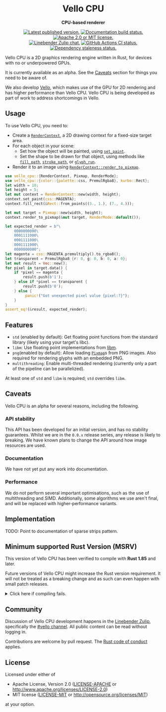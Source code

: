 <div align="center">

# Vello CPU

**CPU-based renderer**

[![Latest published version.](https://img.shields.io/crates/v/vello_cpu.svg)](https://crates.io/crates/vello_cpu)
[![Documentation build status.](https://img.shields.io/docsrs/vello_cpu.svg)](https://docs.rs/vello_cpu)
[![Apache 2.0 or MIT license.](https://img.shields.io/badge/license-Apache--2.0_OR_MIT-blue.svg)](#license)
\
[![Linebender Zulip chat.](https://img.shields.io/badge/Linebender-%23vello-blue?logo=Zulip)](https://xi.zulipchat.com/#narrow/channel/197075-vello)
[![GitHub Actions CI status.](https://img.shields.io/github/actions/workflow/status/linebender/vello/ci.yml?logo=github&label=CI)](https://github.com/linebender/vello/actions)
[![Dependency staleness status.](https://deps.rs/crate/vello_cpu/latest/status.svg)](https://deps.rs/crate/vello_cpu)

</div>

<!-- We use cargo-rdme to update the README with the contents of lib.rs.
To edit the following section, update it in lib.rs, then run:
cargo rdme --workspace-project=vello_cpu --heading-base-level=0
Full documentation at https://github.com/orium/cargo-rdme -->

<!-- Intra-doc links used in lib.rs should be evaluated here.
See https://linebender.org/blog/doc-include/ for related discussion. -->

[`RenderContext`]: https://docs.rs/vello_cpu/latest/vello_cpu/struct.RenderContext.html
[RenderContext::set_paint]: https://docs.rs/vello_cpu/latest/vello_cpu/struct.RenderContext.html#method.set_paint
[RenderContext::fill_path]: https://docs.rs/vello_cpu/latest/vello_cpu/struct.RenderContext.html#method.fill_path
[RenderContext::stroke_path]: https://docs.rs/vello_cpu/latest/vello_cpu/struct.RenderContext.html#method.stroke_path
[RenderContext::glyph_run]: https://docs.rs/vello_cpu/latest/vello_cpu/struct.RenderContext.html#method.glyph_run
[`RenderContext::render_to_pixmap`]: https://docs.rs/vello_cpu/latest/vello_cpu/struct.RenderContext.html#method.render_to_pixmap
[`Pixmap`]: https://docs.rs/vello_cpu/latest/vello_cpu/struct.Pixmap.html
[libm]: https://crates.io/crates/libm

<!-- cargo-rdme start -->

Vello CPU is a 2D graphics rendering engine written in Rust, for devices with no or underpowered GPUs.

It is currently available as an alpha.
See the [Caveats](#caveats) section for things you need to be aware of.

We also develop [Vello](https://crates.io/crates/vello), which makes use of the GPU for 2D rendering and has higher performance than Vello CPU.
Vello CPU is being developed as part of work to address shortcomings in Vello.

## Usage

To use Vello CPU, you need to:

- Create a [`RenderContext`][], a 2D drawing context for a fixed-size target area.
- For each object in your scene:
  - Set how the object will be painted, using [`set_paint`][RenderContext::set_paint].
  - Set the shape to be drawn for that object, using methods like [`fill_path`][RenderContext::fill_path],
    [`stroke_path`][RenderContext::stroke_path], or [`glyph_run`][RenderContext::glyph_run].
- Render it to an image using [`RenderContext::render_to_pixmap`][].

```rust
use vello_cpu::{RenderContext, Pixmap, RenderMode};
use vello_cpu::{color::{palette::css, PremulRgba8}, kurbo::Rect};
let width = 10;
let height = 5;
let mut context = RenderContext::new(width, height);
context.set_paint(css::MAGENTA);
context.fill_rect(&Rect::from_points((3., 1.), (7., 4.)));

let mut target = Pixmap::new(width, height);
context.render_to_pixmap(&mut target, RenderMode::default());

let expected_render = b"\
    0000000000\
    0001111000\
    0001111000\
    0001111000\
    0000000000";
let magenta = css::MAGENTA.premultiply().to_rgba8();
let transparent = PremulRgba8 {r: 0, g: 0, b: 0, a: 0};
let mut result = Vec::new();
for pixel in target.data() {
    if *pixel == magenta {
        result.push(b'1');
    } else if *pixel == transparent {
        result.push(b'0');
    } else {
         panic!("Got unexpected pixel value {pixel:?}");
    }
}
assert_eq!(&result, expected_render);
```

## Features

- `std` (enabled by default): Get floating point functions from the standard library
  (likely using your target's libc).
- `libm`: Use floating point implementations from [libm].
- `png`(enabled by default): Allow loading [`Pixmap`]s from PNG images.
  Also required for rendering glyphs with an embedded PNG.
- `multithreading`: Enable multi-threaded rendering (currently only a part of the pipeline can be parallelized).

At least one of `std` and `libm` is required; `std` overrides `libm`.

## Caveats

Vello CPU is an alpha for several reasons, including the following.

### API stability

This API has been developed for an initial version, and has no stability guarantees.
Whilst we are in the `0.0.x` release series, any release is likely to breaking.
We have known plans to change the API around how image resources are used.

### Documentation

We have not yet put any work into documentation.

### Performance

We do not perform several important optimisations, such as the use of multithreading and SIMD.
Additionally, some algorithms we use aren't final, and will be replaced with higher-performance variants.

## Implementation

TODO: Point to documentation of sparse strips pattern.

<!-- cargo-rdme end -->

## Minimum supported Rust Version (MSRV)

This version of Vello CPU has been verified to compile with **Rust 1.85** and later.

Future versions of Vello CPU might increase the Rust version requirement.
It will not be treated as a breaking change and as such can even happen with small patch releases.

<details>
<summary>Click here if compiling fails.</summary>

As time has passed, some of Vello CPU's dependencies could have released versions with a higher Rust requirement.
If you encounter a compilation issue due to a dependency and don't want to upgrade your Rust toolchain, then you could downgrade the dependency.

```sh
# Use the problematic dependency's name and version
cargo update -p package_name --precise 0.1.1
```

</details>

## Community

Discussion of Vello CPU development happens in the [Linebender Zulip](https://xi.zulipchat.com/), specifically the [#vello channel](https://xi.zulipchat.com/#narrow/channel/197075-vello).
All public content can be read without logging in.

Contributions are welcome by pull request.
The [Rust code of conduct] applies.

## License

Licensed under either of

- Apache License, Version 2.0 ([LICENSE-APACHE](LICENSE-APACHE) or <http://www.apache.org/licenses/LICENSE-2.0>)
- MIT license ([LICENSE-MIT](LICENSE-MIT) or <http://opensource.org/licenses/MIT>)

at your option.

[Rust code of conduct]: https://www.rust-lang.org/policies/code-of-conduct
